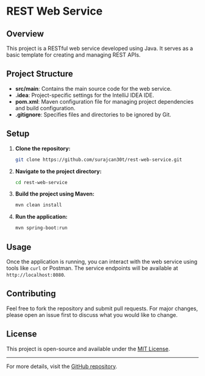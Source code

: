 # REST Web Service

## Overview

This project is a RESTful web service developed using Java. It serves as a basic template for creating and managing REST APIs.

## Project Structure

- **src/main**: Contains the main source code for the web service.
- **.idea**: Project-specific settings for the IntelliJ IDEA IDE.
- **pom.xml**: Maven configuration file for managing project dependencies and build configuration.
- **.gitignore**: Specifies files and directories to be ignored by Git.

## Setup

1. **Clone the repository:**
   ```sh
   git clone https://github.com/surajcan30t/rest-web-service.git
   ```
2. **Navigate to the project directory:**
   ```sh
   cd rest-web-service
   ```
3. **Build the project using Maven:**
   ```sh
   mvn clean install
   ```
4. **Run the application:**
   ```sh
   mvn spring-boot:run
   ```

## Usage

Once the application is running, you can interact with the web service using tools like `curl` or Postman. The service endpoints will be available at `http://localhost:8080`.

## Contributing

Feel free to fork the repository and submit pull requests. For major changes, please open an issue first to discuss what you would like to change.

## License

This project is open-source and available under the [MIT License](LICENSE).

---

For more details, visit the [GitHub repository](https://github.com/surajcan30t/rest-web-service).
